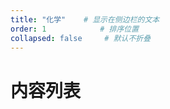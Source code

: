 ```yaml
---
title: "化学"    # 显示在侧边栏的文本
order: 1            # 排序位置
collapsed: false     # 默认不折叠
---
```

# 内容列表